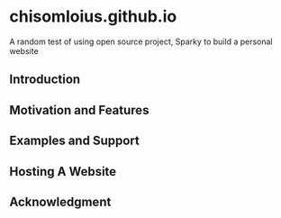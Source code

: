 # chisomloius.github.io
A random test of using open source project,  Sparky to build a  personal website

## Introduction

## Motivation and Features

## Examples and Support

## Hosting A Website

## Acknowledgment
